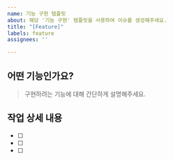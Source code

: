 ```yaml
---
name: 기능 구현 템플릿
about: 해당 '기능 구현' 템플릿을 사용하여 이슈를 생성해주세요.
title: "[Feature]"
labels: feature
assignees: ''

---
```


## 어떤 기능인가요?
> 구현하려는 기능에 대해 간단하게 설명해주세요.

## 작업 상세 내용
- [ ]
- [ ]
- [ ]
